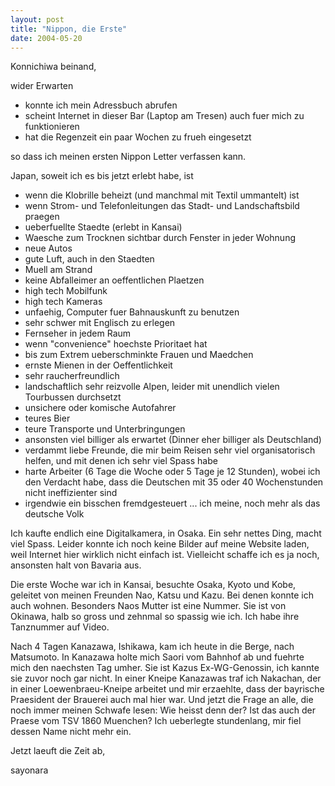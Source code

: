 ```yaml
---
layout: post
title: "Nippon, die Erste"
date: 2004-05-20
---
```

Konnichiwa beinand,

wider Erwarten

- konnte ich mein Adressbuch abrufen  
- scheint Internet in dieser Bar (Laptop am Tresen) auch fuer mich zu
funktionieren  
- hat die Regenzeit ein paar Wochen zu frueh eingesetzt

so dass ich meinen ersten Nippon Letter verfassen kann.

Japan, soweit ich es bis jetzt erlebt habe, ist

- wenn die Klobrille beheizt (und manchmal mit Textil ummantelt) ist
- wenn Strom- und Telefonleitungen das Stadt- und Landschaftsbild praegen
- ueberfuellte Staedte (erlebt in Kansai)
- Waesche zum Trocknen sichtbar durch Fenster in jeder Wohnung
- neue Autos
- gute Luft, auch in den Staedten
- Muell am Strand
- keine Abfalleimer an oeffentlichen Plaetzen
- high tech Mobilfunk
- high tech Kameras
- unfaehig, Computer fuer Bahnauskunft zu benutzen
- sehr schwer mit Englisch zu erlegen
- Fernseher in jedem Raum
- wenn "convenience" hoechste Prioritaet hat
- bis zum Extrem ueberschminkte Frauen und Maedchen
- ernste Mienen in der Oeffentlichkeit
- sehr raucherfreundlich
- landschaftlich sehr reizvolle Alpen, leider mit unendlich vielen
Tourbussen durchsetzt
- unsichere oder komische Autofahrer
- teures Bier
- teure Transporte und Unterbringungen
- ansonsten viel billiger als erwartet (Dinner eher billiger als
Deutschland)
- verdammt liebe Freunde, die mir beim Reisen sehr viel organisatorisch
helfen, und mit denen ich sehr viel Spass habe
- harte Arbeiter (6 Tage die Woche oder 5 Tage je 12 Stunden), wobei ich
den Verdacht habe, dass die Deutschen mit 35 oder 40 Wochenstunden nicht
ineffizienter sind
- irgendwie ein bisschen fremdgesteuert ... ich meine, noch mehr als das
deutsche Volk

Ich kaufte endlich eine Digitalkamera, in Osaka. Ein sehr nettes Ding,
macht viel Spass. Leider konnte ich noch keine Bilder auf meine Website
laden, weil Internet hier wirklich nicht einfach ist. Vielleicht schaffe
ich es ja noch, ansonsten halt von Bavaria aus.

Die erste Woche war ich in Kansai, besuchte Osaka, Kyoto und Kobe,
geleitet von meinen Freunden Nao, Katsu und Kazu. Bei denen konnte ich
auch wohnen. Besonders Naos Mutter ist eine Nummer. Sie ist von Okinawa,
halb so gross und zehnmal so spassig wie ich. Ich habe ihre Tanznummer auf
Video.

Nach 4 Tagen Kanazawa, Ishikawa, kam ich heute in die Berge, nach
Matsumoto. In Kanazawa holte mich Saori vom Bahnhof ab und fuehrte mich
den naechsten Tag umher. Sie ist Kazus Ex-WG-Genossin, ich kannte sie
zuvor noch gar nicht. In einer Kneipe Kanazawas traf ich Nakachan, der in
einer Loewenbraeu-Kneipe arbeitet und mir erzaehlte, dass der bayrische
Praesident der Brauerei auch mal hier war. Und jetzt die Frage an alle,
die noch immer meinen Schwafe lesen: Wie heisst denn der? Ist das auch der
Praese vom TSV 1860 Muenchen? Ich ueberlegte stundenlang, mir fiel dessen
Name nicht mehr ein.

Jetzt laeuft die Zeit ab,

sayonara
